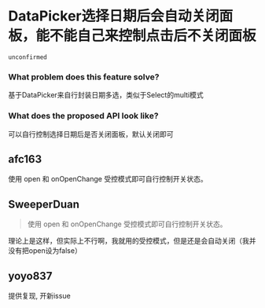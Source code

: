 # DataPicker选择日期后会自动关闭面板，能不能自己来控制点击后不关闭面板

`unconfirmed`

### What problem does this feature solve?

基于DataPicker来自行封装日期多选，类似于Select的multi模式

### What does the proposed API look like?

可以自行控制选择日期后是否关闭面板，默认关闭即可

<!-- generated by ant-design-issue-helper. DO NOT REMOVE -->

## afc163

使用 open 和 onOpenChange 受控模式即可自行控制开关状态。

## SweeperDuan

> 使用 open 和 onOpenChange 受控模式即可自行控制开关状态。

理论上是这样，但实际上不行啊，我就用的受控模式，但是还是会自动关闭（我并没有把open设为false）

## yoyo837

提供复现, 开新issue
